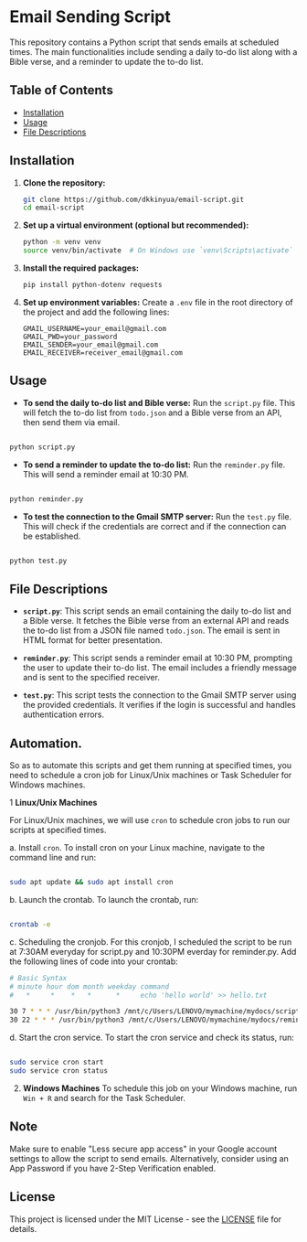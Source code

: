 # Email Sending Script

This repository contains a Python script that sends emails at scheduled times. The main functionalities include sending a daily to-do list along with a Bible verse, and a reminder to update the to-do list.

## Table of Contents
- [Installation](#installation)
- [Usage](#usage)
- [File Descriptions](#file-descriptions)

## Installation

1. **Clone the repository:**
   ```bash
   git clone https://github.com/dkkinyua/email-script.git
   cd email-script
   ```

2. **Set up a virtual environment (optional but recommended):**
   ```bash
   python -m venv venv
   source venv/bin/activate  # On Windows use `venv\Scripts\activate`
   ```

3. **Install the required packages:**
   ```bash
   pip install python-dotenv requests
   ```

4. **Set up environment variables:**
   Create a `.env` file in the root directory of the project and add the following lines:
   ```plaintext
   GMAIL_USERNAME=your_email@gmail.com
   GMAIL_PWD=your_password
   EMAIL_SENDER=your_email@gmail.com
   EMAIL_RECEIVER=receiver_email@gmail.com
   ```

## Usage

- **To send the daily to-do list and Bible verse:**
  Run the `script.py` file. This will fetch the to-do list from `todo.json` and a Bible verse from an API, then send them via email.
```bash

python script.py

```

- **To send a reminder to update the to-do list:**
  Run the `reminder.py` file. This will send a reminder email at 10:30 PM.
```bash

python reminder.py

```

- **To test the connection to the Gmail SMTP server:**
  Run the `test.py` file. This will check if the credentials are correct and if the connection can be established.
```bash

python test.py

```

## File Descriptions

- **`script.py`**: 
  This script sends an email containing the daily to-do list and a Bible verse. It fetches the Bible verse from an external API and reads the to-do list from a JSON file named `todo.json`. The email is sent in HTML format for better presentation.

- **`reminder.py`**: 
  This script sends a reminder email at 10:30 PM, prompting the user to update their to-do list. The email includes a friendly message and is sent to the specified receiver.

- **`test.py`**: 
  This script tests the connection to the Gmail SMTP server using the provided credentials. It verifies if the login is successful and handles authentication errors.

## Automation.
So as to automate this scripts and get them running at specified times, you need to schedule a cron job for Linux/Unix machines or Task Scheduler for Windows machines.

1 **Linux/Unix Machines**

For Linux/Unix machines, we will use ```cron``` to schedule cron jobs to run our scripts at specified times.

a. Install ```cron```.
To install cron on your Linux machine, navigate to the command line and run:

```bash

sudo apt update && sudo apt install cron

```
b. Launch the crontab.
To launch the crontab, run:
```bash

crontab -e

```

c. Scheduling the cronjob.
For this cronjob, I scheduled the script to be run at 7:30AM everyday for script.py and 10:30PM everday for reminder.py. Add the following lines of code into your crontab:
```bash
# Basic Syntax
# minute hour dom month weekday command
#   *     *    *   *      *     echo 'hello world' >> hello.txt

30 7 * * * /usr/bin/python3 /mnt/c/Users/LENOVO/mymachine/mydocs/script.py
30 22 * * * /usr/bin/python3 /mnt/c/Users/LENOVO/mymachine/mydocs/reminder.py

```

d. Start the cron service.
To start the cron service and check its status, run:
```bash

sudo service cron start
sudo service cron status

```
2. **Windows Machines**
To schedule this job on your Windows machine, run ```Win + R``` and search for the Task Scheduler.

## Note
Make sure to enable "Less secure app access" in your Google account settings to allow the script to send emails. Alternatively, consider using an App Password if you have 2-Step Verification enabled.

## License
This project is licensed under the MIT License - see the [LICENSE](LICENSE) file for details.
